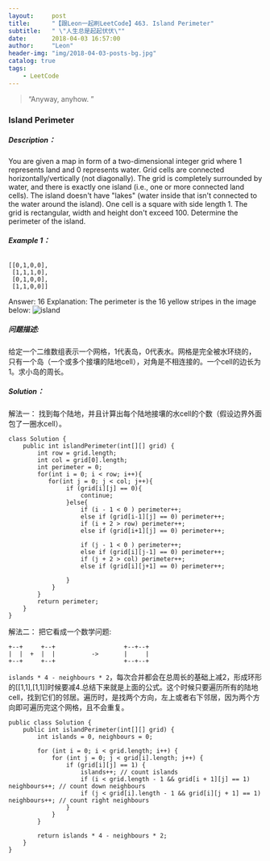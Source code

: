```yaml
---
layout:     post
title:      "【跟Leon一起刷LeetCode】463. Island Perimeter"
subtitle:   " \"人生总是起起伏伏\""
date:       2018-04-03 16:57:00
author:     "Leon"
header-img: "img/2018-04-03-posts-bg.jpg"
catalog: true
tags:
    - LeetCode
---
```


> “Anyway, anyhow. ”


### Island Perimeter

##### Description：
You are given a map in form of a two-dimensional integer grid where 1 represents land and 0 represents water. Grid cells are connected horizontally/vertically (not diagonally). The grid is completely surrounded by water, and there is exactly one island (i.e., one or more connected land cells). The island doesn't have "lakes" (water inside that isn't connected to the water around the island). One cell is a square with side length 1. The grid is rectangular, width and height don't exceed 100. Determine the perimeter of the island.
###### **Example 1：**
```
[[0,1,0,0],
 [1,1,1,0],
 [0,1,0,0],
 [1,1,0,0]]
```
Answer: 16
Explanation: The perimeter is the 16 yellow stripes in the image below:
![island](http://img.blog.csdn.net/20180120171830671?watermark/2/text/aHR0cDovL2Jsb2cuY3Nkbi5uZXQvbGVvbmZyZWU3Nzc=/font/5a6L5L2T/fontsize/400/fill/I0JBQkFCMA==/dissolve/70/gravity/SouthEast)
##### **问题描述**:
给定一个二维数组表示一个网格，1代表岛，0代表水。网格是完全被水环绕的，只有一个岛（一个或多个接壤的陆地cell），对角是不相连接的。一个cell的边长为1。求小岛的周长。
##### Solution：
解法一：
找到每个陆地，并且计算出每个陆地接壤的水cell的个数（假设边界外面包了一圈水cell）。
```
class Solution {
    public int islandPerimeter(int[][] grid) {
        int row = grid.length;
        int col = grid[0].length;
        int perimeter = 0;
        for(int i = 0; i < row; i++){
           for(int j = 0; j < col; j++){
                if (grid[i][j] == 0){
                    continue;
                }else{
                    if (i - 1 < 0 ) perimeter++;
                    else if (grid[i-1][j] == 0) perimeter++;
                    if (i + 2 > row) perimeter++;
                    else if (grid[i+1][j] == 0) perimeter++;
                    
                    if (j - 1 < 0 ) perimeter++;
                    else if (grid[i][j-1] == 0) perimeter++;
                    if (j + 2 > col) perimeter++;
                    else if (grid[i][j+1] == 0) perimeter++; 

                }
            } 
        }
        return perimeter;
    }
}
```
解法二：
把它看成一个数学问题:
```
+--+     +--+                   +--+--+
|  |  +  |  |          ->       |     |
+--+     +--+                   +--+--+
```
``islands * 4 - neighbours * 2``，每次合并都会在总周长的基础上减2，形成环形的[[1,1],[1,1]]时候要减4.总结下来就是上面的公式。这个时候只要遍历所有的陆地cell，找到它们的邻居。遍历时，是找两个方向，左上或者右下邻居，因为两个方向即可遍历完这个网格，且不会重复。
```
public class Solution {
    public int islandPerimeter(int[][] grid) {
        int islands = 0, neighbours = 0;

        for (int i = 0; i < grid.length; i++) {
            for (int j = 0; j < grid[i].length; j++) {
                if (grid[i][j] == 1) {
                    islands++; // count islands
                    if (i < grid.length - 1 && grid[i + 1][j] == 1) neighbours++; // count down neighbours
                    if (j < grid[i].length - 1 && grid[i][j + 1] == 1) neighbours++; // count right neighbours
                }
            }
        }

        return islands * 4 - neighbours * 2;
    }
}
```



